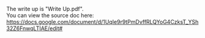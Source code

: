 The write up is "Write Up.pdf".  
You can view the source doc here: https://docs.google.com/document/d/1UqIe9r9tPmDvffRLQYoG4CzksT_YSh32Z6FnwqLTIAE/edit#
